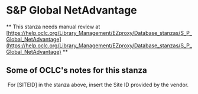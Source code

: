 # S&P Global NetAdvantage
** This stanza needs manual review at [https://help.oclc.org/Library_Management/EZproxy/Database_stanzas/S_P_Global_NetAdvantage](https://help.oclc.org/Library_Management/EZproxy/Database_stanzas/S_P_Global_NetAdvantage) **

## Some of OCLC's notes for this stanza

&nbsp;For [SITEID] in the stanza above, insert the Site ID provided by the vendor.

&nbsp;

